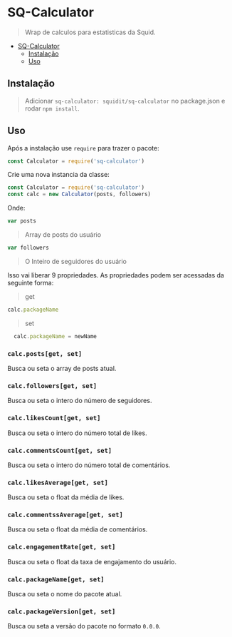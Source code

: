 # SQ-Calculator

> Wrap de calculos para estatisticas da Squid.

<!-- TOC -->

- [SQ-Calculator](#sq-calculator)
  - [Instalação](#instalação)
  - [Uso](#uso)

<!-- /TOC -->

## Instalação

> Adicionar ```sq-calculator: squidit/sq-calculator``` no package.json e rodar ```npm install```.

## Uso

Após a instalação use `require` para trazer o pacote:

```js
const Calculator = require('sq-calculator')
```

Crie uma nova instancia da classe:

```js
const Calculator = require('sq-calculator')
const calc = new Calculator(posts, followers)
```

Onde:

```js
var posts
```
> Array de posts do usuário


```js
var followers
```
> O Inteiro de seguidores do usuário

Isso vai liberar 9 propriedades. As propriedades podem ser acessadas da seguinte forma:

> get
  ```js
  calc.packageName
  ```

> set
```js
  calc.packageName = newName
  ```

### `calc.posts[get, set]`

Busca ou seta o array de posts atual.

### `calc.followers[get, set]`

Busca ou seta o intero do número de seguidores.

### `calc.likesCount[get, set]`

Busca ou seta o intero do número total de likes.

### `calc.commentsCount[get, set]`

Busca ou seta o intero do número total de comentários.

### `calc.likesAverage[get, set]`

Busca ou seta o float da média de likes.

### `calc.commentssAverage[get, set]`

Busca ou seta o float da média de comentários.

### `calc.engagementRate[get, set]`

Busca ou seta o float da taxa de engajamento do usuário.

### `calc.packageName[get, set]`

Busca ou seta o nome do pacote atual.

### `calc.packageVersion[get, set]`

Busca ou seta a versão do pacote no formato `0.0.0`.

